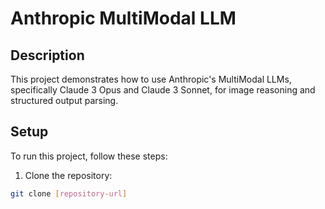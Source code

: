 # Anthropic MultiModal LLM 

## Description
This project demonstrates how to use Anthropic's MultiModal LLMs, specifically Claude 3 Opus and Claude 3 Sonnet, for image reasoning and structured output parsing.

## Setup
To run this project, follow these steps:

1. Clone the repository:
```bash
git clone [repository-url]
```
